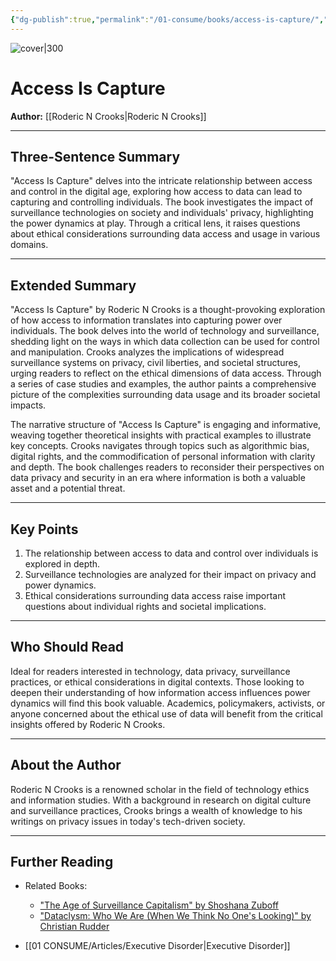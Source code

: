 ```yaml
---
{"dg-publish":true,"permalink":"/01-consume/books/access-is-capture/","title":"Access Is Capture","tags":["technology","access","data","surveillance"]}
---
```



![cover|300](http://books.google.com/books/content?id=zfT-EAAAQBAJ&printsec=frontcover&img=1&zoom=1&source=gbs_api)


# Access Is Capture
**Author:** [[Roderic N Crooks\|Roderic N Crooks]]

---

## Three-Sentence Summary
"Access Is Capture" delves into the intricate relationship between access and control in the digital age, exploring how access to data can lead to capturing and controlling individuals. The book investigates the impact of surveillance technologies on society and individuals' privacy, highlighting the power dynamics at play. Through a critical lens, it raises questions about ethical considerations surrounding data access and usage in various domains.

---

## Extended Summary
"Access Is Capture" by Roderic N Crooks is a thought-provoking exploration of how access to information translates into capturing power over individuals. The book delves into the world of technology and surveillance, shedding light on the ways in which data collection can be used for control and manipulation. Crooks analyzes the implications of widespread surveillance systems on privacy, civil liberties, and societal structures, urging readers to reflect on the ethical dimensions of data access. Through a series of case studies and examples, the author paints a comprehensive picture of the complexities surrounding data usage and its broader societal impacts.

The narrative structure of "Access Is Capture" is engaging and informative, weaving together theoretical insights with practical examples to illustrate key concepts. Crooks navigates through topics such as algorithmic bias, digital rights, and the commodification of personal information with clarity and depth. The book challenges readers to reconsider their perspectives on data privacy and security in an era where information is both a valuable asset and a potential threat.

---

## Key Points
1. The relationship between access to data and control over individuals is explored in depth.
2. Surveillance technologies are analyzed for their impact on privacy and power dynamics.
3. Ethical considerations surrounding data access raise important questions about individual rights and societal implications.

---

## Who Should Read
Ideal for readers interested in technology, data privacy, surveillance practices, or ethical considerations in digital contexts. Those looking to deepen their understanding of how information access influences power dynamics will find this book valuable. Academics, policymakers, activists, or anyone concerned about the ethical use of data will benefit from the critical insights offered by Roderic N Crooks.

---

## About the Author
Roderic N Crooks is a renowned scholar in the field of technology ethics and information studies. With a background in research on digital culture and surveillance practices, Crooks brings a wealth of knowledge to his writings on privacy issues in today's tech-driven society.

---

## Further Reading

- Related Books:
  - ["The Age of Surveillance Capitalism" by Shoshana Zuboff](https://www.goodreads.com/book/show/26195941-the-age-of-surveillance-capitalism)
  - ["Dataclysm: Who We Are (When We Think No One's Looking)" by Christian Rudder](https://www.goodreads.com/book/show/20821616-dataclysm)


- [[01 CONSUME/Articles/Executive Disorder\|Executive Disorder]]